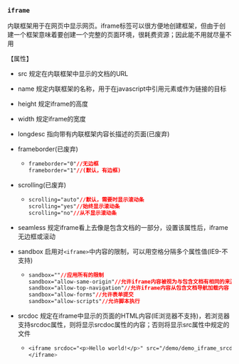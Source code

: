 ### `iframe`

内联框架用于在网页中显示网页。iframe标签可以很方便地创建框架，但由于创建一个框架意味着要创建一个完整的页面环境，很耗费资源；因此能不用就尽量不用

【属性】

* src 规定在内联框架中显示的文档的URL

* name 规定内联框架的名称，用于在javascript中引用元素或作为链接的目标

* height 规定iframe的高度

* width 规定iframe的宽度

* longdesc 指向带有内联框架内容长描述的页面(已废弃)

* frameborder(已废弃)

  * ```css
    frameborder="0"//无边框
    frameborder="1"//(默认，有边框)    
    ```

* scrolling(已废弃)

  * ```css
    scrolling="auto"//默认，需要时显示滚动条
    scrolling="yes"//始终显示滚动条
    scrolling="no"//从不显示滚动条
    ```

* seamless 规定iframe看上去像是包含文档的一部分，设置该属性后，iframe无边框或滚动

* sandbox 启用对`<iframe>`中内容的限制，可以用空格分隔多个属性值(IE9-不支持)

  * ```css
    sandbox=""//应用所有的限制
    sandbox="allow-same-origin"//允许iframe内容被视为与包含文档有相同的来源
    sandbox="allow-top-navigation"//允许iframe内容从包含文档导航加载内容
    sandbox="allow-forms"//允许表单提交
    sandbox="allow-scripts"//允许脚本执行
    ```

* srcdoc 规定在iframe中显示的页面的HTML内容(IE浏览器不支持)，若浏览器支持srcdoc属性，则将显示srcdoc属性的内容；否则将显示src属性中规定的文件

  * ```css
    <iframe srcdoc="<p>Hello world!</p>" src="/demo/demo_iframe_srcdoc.html">
    </iframe>
    ```

  ​